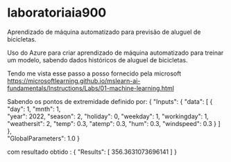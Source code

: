 # laboratoriaia900
Aprendizado de máquina automatizado para previsão de aluguel de bicicletas.

Uso do Azure para criar aprendizado de máquina automatizado para treinar um modelo, sabendo dados históricos de aluguel de bicicletas.

Tendo me vista esse passo a posso fornecido pela microsoft https://microsoftlearning.github.io/mslearn-ai-fundamentals/Instructions/Labs/01-machine-learning.html

Sabendo os pontos de extremidade definido por:
 {
   "Inputs": { 
     "data": [
       {
         "day": 1,
         "mnth": 1,   
         "year": 2022,
         "season": 2,
         "holiday": 0,
         "weekday": 1,
         "workingday": 1,
         "weathersit": 2, 
         "temp": 0.3, 
         "atemp": 0.3,
         "hum": 0.3,
         "windspeed": 0.3 
       }
     ]    
   },   
   "GlobalParameters": 1.0
 }

 com resultado obtido :
 {
  "Results": [
    356.3631073696141
  ]
}
